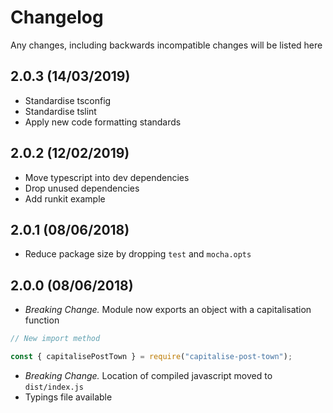 # Changelog

Any changes, including backwards incompatible changes will be listed here

## 2.0.3 (14/03/2019)

- Standardise tsconfig
- Standardise tslint
- Apply new code formatting standards

## 2.0.2 (12/02/2019)

- Move typescript into dev dependencies
- Drop unused dependencies
- Add runkit example

## 2.0.1 (08/06/2018)

- Reduce package size by dropping `test` and `mocha.opts`

## 2.0.0 (08/06/2018)

- *Breaking Change.* Module now exports an object with a capitalisation function

```js
// New import method

const { capitalisePostTown } = require("capitalise-post-town");
```

- *Breaking Change.* Location of compiled javascript moved to `dist/index.js`
- Typings file available 
